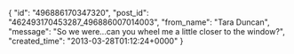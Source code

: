  {
   "id": "496886170347320",
   "post_id": "462493170453287_496886007014003",
   "from_name": "Tara Duncan",
   "message": "So we were...can you wheel me a little closer to the window?",
   "created_time": "2013-03-28T01:12:24+0000"
 }
